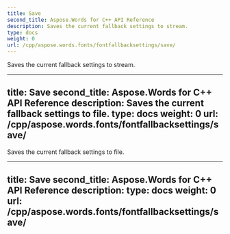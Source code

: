 ```yaml
---
title: Save
second_title: Aspose.Words for C++ API Reference
description: Saves the current fallback settings to stream. 
type: docs
weight: 0
url: /cpp/aspose.words.fonts/fontfallbacksettings/save/
---
```


Saves the current fallback settings to stream. 

---
title: Save
second_title: Aspose.Words for C++ API Reference
description: Saves the current fallback settings to file. 
type: docs
weight: 0
url: /cpp/aspose.words.fonts/fontfallbacksettings/save/
---

Saves the current fallback settings to file. 

---
title: Save
second_title: Aspose.Words for C++ API Reference
description: 
type: docs
weight: 0
url: /cpp/aspose.words.fonts/fontfallbacksettings/save/
---



